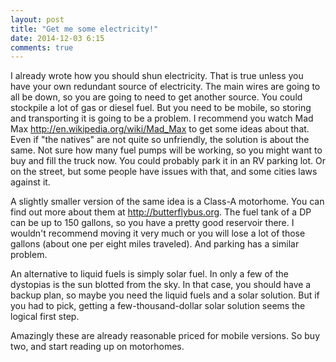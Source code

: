 ```yaml
---
layout: post
title: "Get me some electricity!"
date: 2014-12-03 6:15
comments: true
---
```


I already wrote how you should shun electricity.  That is true unless you have your own redundant source of electricity.
The main wires are going to all be down, so you are going to need to get another source.  You could stockpile a lot
of gas or diesel fuel.  But you need to be mobile, so storing and transporting it is going to be a problem.  I recommend
you watch Mad Max <http://en.wikipedia.org/wiki/Mad_Max> to get some ideas about that.  Even if "the natives" are not
quite so unfriendly, the solution is about the same.  Not sure how many fuel pumps will be working, so you might want
to buy and fill the truck now.  You could probably park it in an RV parking lot.  Or on the street, but some people
have issues with that, and some cities laws against it.

A slightly smaller version of the same idea is a Class-A motorhome.  You can find out more about them at <http://butterflybus.org>.
The fuel tank of a DP can be up to 150 gallons, so you have a pretty good reservoir there.  I wouldn't recommend moving it very
much or you will lose a lot of those gallons (about one per eight miles traveled).  And parking has a similar problem.

An alternative to liquid fuels is simply solar fuel.  In only a few of the dystopias is the sun blotted from the sky.
In that case, you should have a backup plan, so maybe you need the liquid fuels and a solar solution.  But if you had
to pick, getting a few-thousand-dollar solar solution seems the logical first step.

Amazingly these are already reasonable priced for mobile versions.  So buy two, and start reading up on motorhomes.






